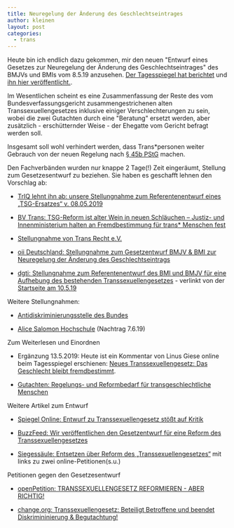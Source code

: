 ```yaml
---
title: Neuregelung der Änderung des Geschlechtseintrages
author: kleinen
layout: post
categories:
  - trans
---
```


Heute bin ich endlich dazu gekommen, mir den neuen "Entwurf eines Gesetzes zur Neuregelung der Änderung des Geschlechtseintrages" des BMJVs und BMIs vom 8.5.19 anzusehen. [Der Tagesspiegel hat berichtet](https://www.tagesspiegel.de/gesellschaft/queerspiegel/geschlechtseintrag-gesetz-fuer-transsexuelle-soll-reformiert-werden/24322112.html) und [ihn hier veröffentlicht.](https://www.tagesspiegel.de/downloads/24322986/1/tsgreform.pdf).

Im Wesentlichen scheint es eine Zusammenfassung der Reste des vom Bundesverfassungsgericht zusammengestrichenen alten Transsexuellengesetzes inklusive einiger Verschlechterungen zu sein, wobei die zwei Gutachten durch eine "Beratung" ersetzt werden, aber zusätzlich - erschütternder Weise - der Ehegatte vom Gericht befragt werden soll.

Insgesamt soll wohl verhindert werden, dass Trans*personen weiter Gebrauch von der neuen Regelung nach [§ 45b PStG](https://www.lsvd.de/recht/ratgeber/transgender/ratgeber-zum-transsexuellengesetz/hinweis-keine-zwei-gutachten-mehr.html) machen.

Den Fachverbänden wurden nur knappe 2 Tage(!) Zeit eingeräumt, Stellung zum Gesetzesentwurf zu beziehen. Sie haben es geschafft lehnen den Vorschlag ab:

* [TrIQ lehnt ihn ab: unsere Stellungnahme zum Referentenentwurf eines „TSG-Ersatzes“ v. 08.05.2019](http://www.transinterqueer.org/aktuell/triq-lehnt-ihn-ab-unsere-stellungnahme-zum-referentenentwurf-eines-tsg-ersatzes-v-08-05-2019/)

* [BV Trans: TSG-Reform ist alter Wein in neuen Schläuchen – Justiz- und Innenministerium halten an Fremdbestimmung für trans* Menschen fest](https://www.bv-trans.de/tsg-reform-ist-alter-wein-in-neuen-schlaeuchen-justiz-und-innenministerium-halten-an-fremdbestimmung-fuer-trans-menschen-fest/)

* [Stellungnahme von Trans Recht e.V.](https://trans-recht.de/2019/05/10/stellungnahme-von-transrech-e-v-zum-entwurf-eines-gesetzes-zur-neuregelung-der-aenderung-des-geschlechtseintrags/)

* [oii Deutschland: Stellungnahme zum Gesetzentwurf BMJV & BMI zur Neuregelung der Änderung des Geschlechtseintrags](https://oiigermany.org/stellungnahme-zum-gesetzentwurf-bmjv-bmi-zur-neuregelung-der-aenderung-des-geschlechtseintrags/?fbclid=IwAR2OyYcfkth_ZuHuQ82oaWgnM6-1FXTqW19XUbhoGjnj6JvjyqGFJ6sT7WM)

* [dgti: Stellungnahme zum Referentenentwurf des BMI und BMJV für eine Aufhebung des bestehenden Transsexuellengesetzes](https://www.dgti.org/images/pdf/PE_2019-05-09_BMI_final.pdf?fbclid=IwAR3JQbbgY9ygeZ9vaRS57CIaQWDuAqopeC2xF_6DxCskdjF-ZXeOa__bokI) - verlinkt von der [Startseite am 10.5.19](https://www.dgti.org)

Weitere Stellungnahmen:

* [Antidiskriminierungsstelle des Bundes](https://www.antidiskriminierungsstelle.de/SharedDocs/Aktuelles/DE/2019/20190510_TSG_Reform.html)

* [Alice Salomon Hochschule](https://www.ash-berlin.eu/hochschule/presse-und-newsroom/news/news/debatte-zum-geschlechtseintrag-recht-auf-geschlechtliche-selbstbestimmung/) (Nachtrag 7.6.19)

Zum Weiterlesen und Einordnen

* Ergänzung 13.5.2019: Heute ist ein Kommentar von Linus Giese online beim Tagesspiegel erschienen: [Neues Transsexuellengesetz: Das Geschlecht bleibt fremdbestimmt](https://www.tagesspiegel.de/gesellschaft/queerspiegel/neues-transsexuellengesetz-das-geschlecht-bleibt-fremdbestimmt/24335498.html).

* [Gutachten: Regelungs- und Reformbedarf für transgeschlechtliche Menschen](https://www.bmfsfj.de/bmfsfj/service/publikationen/gutachten--regelungs--und-reformbedarf-fuer-transgeschlechtliche-menschen/114070)

Weitere Artikel zum Entwurf

* [Spiegel Online: Entwurf zu Transsexuellengesetz stößt auf Kritik](https://www.spiegel.de/panorama/gesellschaft/transsexuellengesetz-geplante-neuregelung-stoesst-auf-kritik-a-1266685.html)

* [BuzzFeed: Wir veröffentlichen den Gesetzentwurf für eine Reform des Transsexuellengesetzes](https://www.buzzfeed.com/de/julianeloeffler/gesetzentwurf-transsexuellengesetz-tsg-reform-kritik)

* [Siegessäule: Entsetzen über Reform des „Transsexuellengesetzes“](https://www.siegessaeule.de/no_cache/newscomments/article/4305-entsetzen-ueber-neuen-entwurf-zum-transsexuellenrecht.html) mit links zu zwei online-Petitionen(s.u.)

Petitionen gegen den Gesetzesentwurf

*  [openPetition: TRANSSEXUELLENGESETZ REFORMIEREN - ABER RICHTIG!](https://www.openpetition.de/petition/online/gegen-den-gesetzesentwurf-fuer-das-transsexuellengesetz)

*  [change.org: Transsexuellengesetz: Beteiligt Betroffene und beendet Diskrimininierung & Begutachtung!](https://www.change.org/p/transsexuellengesetz-beteiligt-betroffene-beendet-diskrimininierung-begutachtung-justizministerium-innenministerium-tsg)
